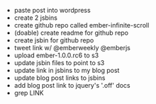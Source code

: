  * paste post into wordpress
 * create 2 jsbins
 * create github repo called ember-infinite-scroll
 * (doable) create readme for github repo
 * create jsbin for github repo
 * tweet link w/ @emberweekly @emberjs
 * upload ember-1.0.0.rc6 to s3
 * update jsbin files to point to s3
 * update link in jsbins to my blog post
 * update blog post links to jsbins
 * add blog post link to jquery's '.off' docs
 * grep LINK

